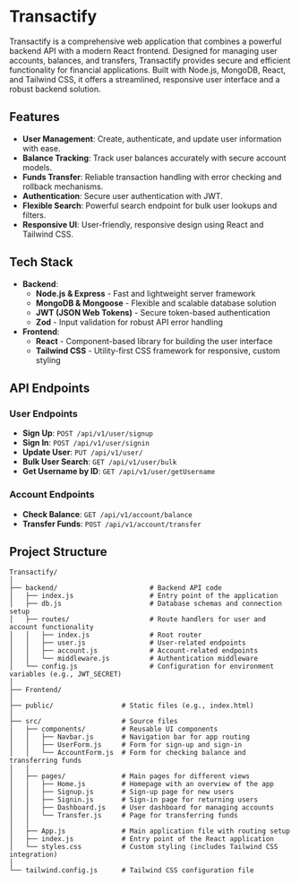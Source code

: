 # Transactify

Transactify is a comprehensive web application that combines a powerful backend API with a modern React frontend. Designed for managing user accounts, balances, and transfers, Transactify provides secure and efficient functionality for financial applications. Built with Node.js, MongoDB, React, and Tailwind CSS, it offers a streamlined, responsive user interface and a robust backend solution.

## Features

- **User Management**: Create, authenticate, and update user information with ease.
- **Balance Tracking**: Track user balances accurately with secure account models.
- **Funds Transfer**: Reliable transaction handling with error checking and rollback mechanisms.
- **Authentication**: Secure user authentication with JWT.
- **Flexible Search**: Powerful search endpoint for bulk user lookups and filters.
- **Responsive UI**: User-friendly, responsive design using React and Tailwind CSS.

## Tech Stack

- **Backend**:
  - **Node.js & Express** - Fast and lightweight server framework
  - **MongoDB & Mongoose** - Flexible and scalable database solution
  - **JWT (JSON Web Tokens)** - Secure token-based authentication
  - **Zod** - Input validation for robust API error handling
- **Frontend**:
  - **React** - Component-based library for building the user interface
  - **Tailwind CSS** - Utility-first CSS framework for responsive, custom styling
 
 ## API Endpoints

### User Endpoints
- **Sign Up**: `POST /api/v1/user/signup`
- **Sign In**: `POST /api/v1/user/signin`
- **Update User**: `PUT /api/v1/user/`
- **Bulk User Search**: `GET /api/v1/user/bulk`
- **Get Username by ID**: `GET /api/v1/user/getUsername`

### Account Endpoints
- **Check Balance**: `GET /api/v1/account/balance`
- **Transfer Funds**: `POST /api/v1/account/transfer`

## Project Structure

```plaintext
Transactify/
│
├── backend/                       # Backend API code
│   ├── index.js                   # Entry point of the application
│   ├── db.js                      # Database schemas and connection setup
│   ├── routes/                    # Route handlers for user and account functionality
│   │   ├── index.js               # Root router
│   │   ├── user.js                # User-related endpoints
│   │   ├── account.js             # Account-related endpoints
│   │   └── middleware.js          # Authentication middleware
│   └── config.js                  # Configuration for environment variables (e.g., JWT_SECRET)
│
├── Frontend/
│
├── public/                 # Static files (e.g., index.html)
│
├── src/                    # Source files
│   ├── components/         # Reusable UI components
│   │   ├── Navbar.js       # Navigation bar for app routing
│   │   ├── UserForm.js     # Form for sign-up and sign-in
│   │   └── AccountForm.js  # Form for checking balance and transferring funds
│   │
│   ├── pages/              # Main pages for different views
│   │   ├── Home.js         # Homepage with an overview of the app
│   │   ├── Signup.js       # Sign-up page for new users
│   │   ├── Signin.js       # Sign-in page for returning users
│   │   ├── Dashboard.js    # User dashboard for managing accounts
│   │   └── Transfer.js     # Page for transferring funds
│   │
│   ├── App.js              # Main application file with routing setup
│   ├── index.js            # Entry point of the React application
│   └── styles.css          # Custom styling (includes Tailwind CSS integration)
│
└── tailwind.config.js      # Tailwind CSS configuration file
